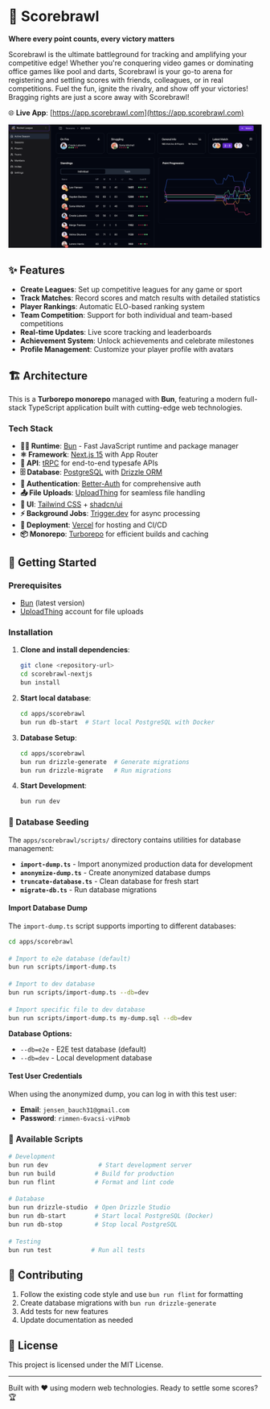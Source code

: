 # 🎯 Scorebrawl

**Where every point counts, every victory matters**

Scorebrawl is the ultimate battleground for tracking and amplifying your competitive edge! Whether you're conquering video games or dominating office games like pool and darts, Scorebrawl is your go-to arena for registering and settling scores with friends, colleagues, or in real competitions. Fuel the fun, ignite the rivalry, and show off your victories! Bragging rights are just a score away with Scorebrawl!

🌐 **Live App**: [https://app.scorebrawl.com](https://app.scorebrawl.com)

![Scorebrawl Screenshot](apps/scorebrawl/public/screenshot.png)

## ✨ Features

- **Create Leagues**: Set up competitive leagues for any game or sport
- **Track Matches**: Record scores and match results with detailed statistics
- **Player Rankings**: Automatic ELO-based ranking system
- **Team Competition**: Support for both individual and team-based competitions
- **Real-time Updates**: Live score tracking and leaderboards
- **Achievement System**: Unlock achievements and celebrate milestones
- **Profile Management**: Customize your player profile with avatars

## 🏗️ Architecture

This is a **Turborepo monorepo** managed with **Bun**, featuring a modern full-stack TypeScript application built with cutting-edge web technologies.

### Tech Stack

- **🏃‍♂️ Runtime**: [Bun](https://bun.sh/) - Fast JavaScript runtime and package manager
- **⚛️ Framework**: [Next.js 15](https://nextjs.org/) with App Router
- **📡 API**: [tRPC](https://trpc.io/) for end-to-end typesafe APIs
- **🗄️ Database**: [PostgreSQL](https://www.postgresql.org/) with [Drizzle ORM](https://orm.drizzle.team/)
- **🔐 Authentication**: [Better-Auth](https://better-auth.com/) for comprehensive auth
- **📤 File Uploads**: [UploadThing](https://uploadthing.com/) for seamless file handling
- **🎨 UI**: [Tailwind CSS](https://tailwindcss.com/) + [shadcn/ui](https://ui.shadcn.com/)
- **⚡ Background Jobs**: [Trigger.dev](https://trigger.dev/) for async processing
- **🚀 Deployment**: [Vercel](https://vercel.com/) for hosting and CI/CD
- **📦 Monorepo**: [Turborepo](https://turbo.build/) for efficient builds and caching

## 🚀 Getting Started

### Prerequisites

- [Bun](https://bun.sh/) (latest version)
- [UploadThing](https://uploadthing.com/) account for file uploads

### Installation

1. **Clone and install dependencies**:
   ```bash
   git clone <repository-url>
   cd scorebrawl-nextjs
   bun install
   ```

2. **Start local database**:
   ```bash
   cd apps/scorebrawl
   bun run db-start  # Start local PostgreSQL with Docker
   ```

3. **Database Setup**:
   ```bash
   cd apps/scorebrawl
   bun run drizzle-generate  # Generate migrations
   bun run drizzle-migrate   # Run migrations
   ```

4. **Start Development**:
   ```bash
   bun run dev
   ```

### 🎯 Database Seeding

The `apps/scorebrawl/scripts/` directory contains utilities for database management:

- **`import-dump.ts`** - Import anonymized production data for development
- **`anonymize-dump.ts`** - Create anonymized database dumps
- **`truncate-database.ts`** - Clean database for fresh start
- **`migrate-db.ts`** - Run database migrations

#### Import Database Dump

The `import-dump.ts` script supports importing to different databases:

```bash
cd apps/scorebrawl

# Import to e2e database (default)
bun run scripts/import-dump.ts

# Import to dev database
bun run scripts/import-dump.ts --db=dev

# Import specific file to dev database
bun run scripts/import-dump.ts my-dump.sql --db=dev
```

**Database Options:**
- `--db=e2e` - E2E test database (default)
- `--db=dev` - Local development database

#### Test User Credentials

When using the anonymized dump, you can log in with this test user:

- **Email**: `jensen_bauch31@gmail.com`
- **Password**: `rimmen-6vacsi-viPmob`

### 📝 Available Scripts

```bash
# Development
bun run dev              # Start development server
bun run build           # Build for production
bun run flint           # Format and lint code

# Database
bun run drizzle-studio  # Open Drizzle Studio
bun run db-start        # Start local PostgreSQL (Docker)
bun run db-stop         # Stop local PostgreSQL

# Testing
bun run test           # Run all tests
```

## 🤝 Contributing

1. Follow the existing code style and use `bun run flint` for formatting
2. Create database migrations with `bun run drizzle-generate`
3. Add tests for new features
4. Update documentation as needed

## 📄 License

This project is licensed under the MIT License.

---

Built with ❤️ using modern web technologies. Ready to settle some scores? 🏆